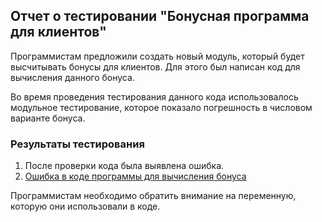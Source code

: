 ## Отчет о тестировании "Бонусная программа для клиентов"
Программистам предложили создать новый модуль, который будет высчитывать бонусы для клиентов. Для этого был написан код для вычисления данного бонуса.

Во время проведения тестирования данного кода использовалось модульное тестирование, которое показало погрешность в числовом варианте бонуса.

### Результаты тестирования ###
1. После проверки кода была выявлена ошибка.
2. [Ошибка в коде программы для вычисления бонуса](https://github.com/Elen-Ismaylova/bonus-for-clients/issues/1)

Программистам необходимо обратить внимание на переменную, которую они использовали в коде.